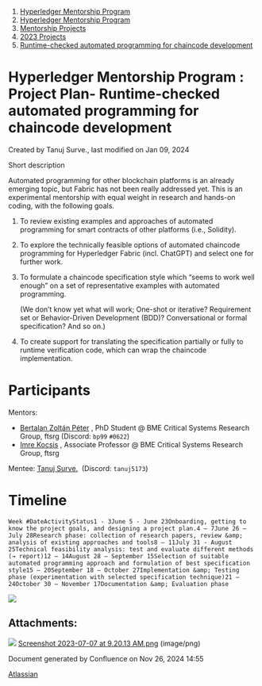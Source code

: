 1. [Hyperledger Mentorship Program](index.html)
2. [Hyperledger Mentorship Program](Hyperledger-Mentorship-Program_21954571.html)
3. [Mentorship Projects](Mentorship-Projects_21954604.html)
4. [2023 Projects](2023-Projects_21954865.html)
5. [Runtime-checked automated programming for chaincode development](Runtime-checked-automated-programming-for-chaincode-development_21954881.html)

# Hyperledger Mentorship Program : Project Plan- Runtime-checked automated programming for chaincode development

Created by Tanuj Surve., last modified on Jan 09, 2024

Short description

Automated programming for other blockchain platforms is an already emerging topic, but Fabric has not been really addressed yet. This is an experimental mentorship with equal weight in research and hands-on coding, with the following goals.

1. To review existing examples and approaches of automated programming for smart contracts of other platforms (i.e., Solidity).
2. To explore the technically feasible options of automated chaincode programming for Hyperledger Fabric (incl. ChatGPT) and select one for further work.
3. To formulate a chaincode specification style which “seems to work well enough” on a set of representative examples with automated programming.
   
   (We don’t know yet what will work; One-shot or iterative? Requirement set or Behavior-Driven Development (BDD)? Conversational or formal specification? And so on.)
4. To create support for translating the specification partially or fully to runtime verification code, which can wrap the chaincode implementation.

# Participants

Mentors:

- [Bertalan Zoltán Péter](https://lf-hyperledger.atlassian.net/wiki/people/712020:2a6c5ada-d478-438e-b2f9-ed4a1b24a8f0?ref=confluence) , PhD Student @ BME Critical Systems Research Group, ftsrg (Discord: `bp99` `#0622`)
- [Imre Kocsis](https://lf-hyperledger.atlassian.net/wiki/people/5ab966218835f42a650a01ba?ref=confluence) , Associate Professor @ BME Critical Systems Research Group, ftsrg
  

Mentee: [Tanuj Surve.](https://lf-hyperledger.atlassian.net/wiki/people/5f64ddb09109170076119e74?ref=confluence)  (Discord: `tanuj5173`)

# Timeline

    Week #DateActivityStatus1 - 3June 5 - June 23Onboarding, getting to know the project goals, and designing a project plan.4 – 7June 26 – July 28Research phase: collection of research papers, review &amp; analysis of existing approaches and tools8 – 11July 31 - August 25Technical feasibility analysis: test and evaluate different methods (→ report)12 – 14August 28 – September 15Selection of suitable automated programming approach and formulation of best specification style15 – 20September 18 – October 27Implementation &amp; Testing phase (experimentation with selected specification technique)21 – 24October 30 – November 17Documentation &amp; Evaluation phase

![](attachments/21960149/21967814.png?height=400)

## Attachments:

![](images/icons/bullet_blue.gif) [Screenshot 2023-07-07 at 9.20.13 AM.png](attachments/21960149/21967814.png) (image/png)

Document generated by Confluence on Nov 26, 2024 14:55

[Atlassian](http://www.atlassian.com/)
